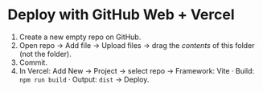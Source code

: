 # Deploy with GitHub Web + Vercel
1) Create a new empty repo on GitHub.
2) Open repo → Add file → Upload files → drag the *contents* of this folder (not the folder).
3) Commit.
4) In Vercel: Add New → Project → select repo → Framework: Vite · Build: `npm run build` · Output: `dist` → Deploy.
